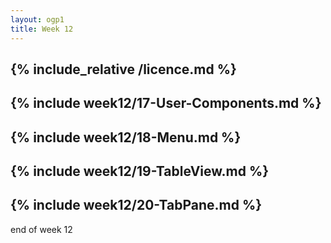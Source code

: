 ```yaml
---
layout: ogp1
title: Week 12
---
```

{% include_relative /licence.md %}
---
{% include week12/17-User-Components.md %}
---
{% include week12/18-Menu.md %}
---
{% include week12/19-TableView.md %}
---
{% include week12/20-TabPane.md %}
---
end of week 12